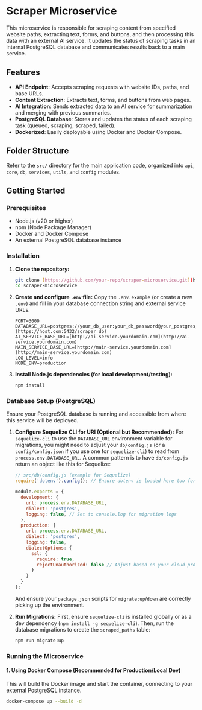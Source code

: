 # Scraper Microservice

This microservice is responsible for scraping content from specified website paths, extracting text, forms, and buttons, and then processing this data with an external AI service. It updates the status of scraping tasks in an internal PostgreSQL database and communicates results back to a main service.

## Features

* **API Endpoint**: Accepts scraping requests with website IDs, paths, and base URLs.
* **Content Extraction**: Extracts text, forms, and buttons from web pages.
* **AI Integration**: Sends extracted data to an AI service for summarization and merging with previous summaries.
* **PostgreSQL Database**: Stores and updates the status of each scraping task (queued, scraping, scraped, failed).
* **Dockerized**: Easily deployable using Docker and Docker Compose.

## Folder Structure

Refer to the `src/` directory for the main application code, organized into `api`, `core`, `db`, `services`, `utils`, and `config` modules.

## Getting Started

### Prerequisites

* Node.js (v20 or higher)
* npm (Node Package Manager)
* Docker and Docker Compose
* An external PostgreSQL database instance

### Installation

1.  **Clone the repository:**
    ```bash
    git clone [https://github.com/your-repo/scraper-microservice.git](https://github.com/your-repo/scraper-microservice.git)
    cd scraper-microservice
    ```

2.  **Create and configure `.env` file:**
    Copy the `.env.example` (or create a new `.env`) and fill in your database connection string and external service URLs.

    ```
    PORT=3000
    DATABASE_URL=postgres://your_db_user:your_db_password@your_postgres_[host.com:5432/scraper_db](https://host.com:5432/scraper_db)
    AI_SERVICE_BASE_URL=[http://ai-service.yourdomain.com](http://ai-service.yourdomain.com)
    MAIN_SERVICE_BASE_URL=[http://main-service.yourdomain.com](http://main-service.yourdomain.com)
    LOG_LEVEL=info
    NODE_ENV=production
    ```

3.  **Install Node.js dependencies (for local development/testing):**
    ```bash
    npm install
    ```

### Database Setup (PostgreSQL)

Ensure your PostgreSQL database is running and accessible from where this service will be deployed.

1.  **Configure Sequelize CLI for URI (Optional but Recommended):**
    For `sequelize-cli` to use the `DATABASE_URL` environment variable for migrations, you might need to adjust your `db/config.js` (or a `config/config.json` if you use one for `sequelize-cli`) to read from `process.env.DATABASE_URL`. A common pattern is to have `db/config.js` return an object like this for Sequelize:

    ```javascript
    // src/db/config.js (example for Sequelize)
    require('dotenv').config(); // Ensure dotenv is loaded here too for migrations

    module.exports = {
      development: {
        url: process.env.DATABASE_URL,
        dialect: 'postgres',
        logging: false, // Set to console.log for migration logs
      },
      production: {
        url: process.env.DATABASE_URL,
        dialect: 'postgres',
        logging: false,
        dialectOptions: {
          ssl: {
            require: true,
            rejectUnauthorized: false // Adjust based on your cloud provider's SSL cert
          }
        }
      }
    };
    ```
    And ensure your `package.json` scripts for `migrate:up`/`down` are correctly picking up the environment.

2.  **Run Migrations:**
    First, ensure `sequelize-cli` is installed globally or as a dev dependency (`npm install -g sequelize-cli`).
    Then, run the database migrations to create the `scraped_paths` table:
    ```bash
    npm run migrate:up
    ```

### Running the Microservice

#### 1. Using Docker Compose (Recommended for Production/Local Dev)

This will build the Docker image and start the container, connecting to your external PostgreSQL instance.

```bash
docker-compose up --build -d